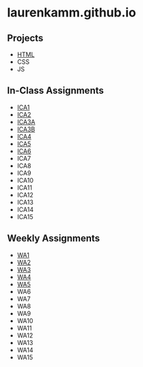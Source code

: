 # laurenkamm.github.io

## Projects
- [HTML](https://laurenkamm.github.io/html-midterm/page5.html)
- CSS
- JS

## In-Class Assignments 
- [ICA1](https://laurenkamm.github.io/ica/ica1.pdf)
- [ICA2](https://laurenkamm.github.io/ica/ica2.pdf)
- [ICA3A](https://laurenkamm.github.io/ica/ica3a.html)
- [ICA3B](https://laurenkamm.github.io/ica3-part2/ica3b.html)
- [ICA4](https://laurenkamm.github.io/ica/ica4.html)
- [ICA5](https://laurenkamm.github.io/ica/ica5/ica5.html)
- [ICA6](https://github.com/laurenkamm/laurenkamm.github.io/tree/main/ica/ica6)
- ICA7
- ICA8
- ICA9
- ICA10
- ICA11
- ICA12
- ICA13
- ICA14
- ICA15

## Weekly Assignments 
- [WA1](https://laurenkamm.github.io/wa/wa1.html)
- [WA2](https://laurenkamm.github.io/wa/wa2.html)
- [WA3](https://laurenkamm.github.io/wa/wa3.html)
- [WA4](https://laurenkamm.github.io/wa/wa4/wa4.html)
- [WA5]((https://laurenkamm.github.io/wa/wa5/wa5.html))
- WA6
- WA7
- WA8
- WA9
- WA10
- WA11
- WA12
- WA13
- WA14
- WA15
